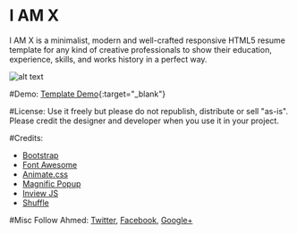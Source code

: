 # I AM X
I AM X is a minimalist, modern and well-crafted responsive HTML5 resume template for any kind of creative professionals to show their education, experience, skills, and works history in a perfect way.

![alt text](http://trendytheme.net/wp-content/uploads/edd/2015/10/Futani-Admin-Board-Preview-11.jpg "iamx")

#Demo:
[Template Demo](http://trendytheme.net/demo/iamx/v/){:target="_blank"}

#License: 
Use it freely but please do not republish, distribute or sell "as-is". Please credit the designer and developer when you use it in your project.

#Credits: 
- [Bootstrap](http://getbootstrap.com/)
- [Font Awesome](https://fortawesome.github.io/Font-Awesome/)
- [Animate.css](https://daneden.github.io/animate.css/)
- [Magnific Popup](http://dimsemenov.com/plugins/magnific-popup/)
- [Inview JS](https://github.com/protonet/jquery.inview)
- [Shuffle](http://vestride.github.io/Shuffle/)

#Misc
Follow Ahmed: [Twitter](https://twitter.com/ahmedfaruk_me), [Facebook](https://www.facebook.com/ahmedfaruk.me), [Google+](https://plus.google.com/u/0/114068300126923667161)
